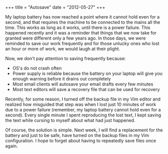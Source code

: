 +++
title = "Autosave"
date = "2012-05-27"
+++

My laptop battery has now reached a point where it cannot hold even for a second, and that requires the machine to be connected to the mains all the time. This works as long as it works, until there is a power failure. This happened recently and it was a reminder that things that we now take for granted were different only a few years ago. In those days, we were reminded to save our work frequently and for those unlucky ones who lost an hour or more of work, we would laugh at their plight.

Now, we don't pay attention to saving frequently because:

* OS's do not crash often
* Power supply is reliable because the battery on your laptop will give you enough warning before it drains out completely
* Most email clients will autosave your email drafts every few minutes
* Most text editors will save a recovery file that can be used for recovery

Recently, for some reason, I turned off the backup file in my Vim editor and realized how misguided that step was when I lost just 10 minutes of work due to a power failure (remember, my laptop battery cannot hold even for a second). Every single minute I spent reproducing the lost text, I kept saving the text while cursing to myself about what had just happened.

Of course, the solution is simple. Next week, I will find a replacement for the battery and just to be safe, have turned on the backup files in my Vim configuration. I hope to forget about having to repeatedly save files once again.
